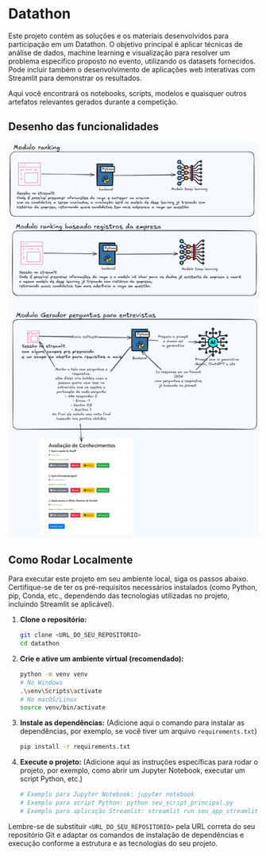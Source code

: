 # Datathon

Este projeto contém as soluções e os materiais desenvolvidos para participação em um Datathon. 
O objetivo principal é aplicar técnicas de análise de dados, machine learning e visualização
para resolver um problema específico proposto no evento, utilizando os datasets fornecidos.
Pode incluir também o desenvolvimento de aplicações web interativas com Streamlit para demonstrar os resultados.

Aqui você encontrará os notebooks, scripts, modelos e quaisquer outros artefatos 
relevantes gerados durante a competição.

## Desenho das funcionalidades
![alt desenho-funcionalidades](assets/desenho-funcionalidades.png)


## Como Rodar Localmente

Para executar este projeto em seu ambiente local, siga os passos abaixo. 
Certifique-se de ter os pré-requisitos necessários instalados (como Python, pip, Conda, etc., 
dependendo das tecnologias utilizadas no projeto, incluindo Streamlit se aplicável).

1.  **Clone o repositório:**
    ```bash
    git clone <URL_DO_SEU_REPOSITORIO>
    cd datathon 
    ```

2.  **Crie e ative um ambiente virtual (recomendado):**
    ```bash
    python -m venv venv
    # No Windows
    .\venv\Scripts\activate
    # No macOS/Linux
    source venv/bin/activate
    ```

3.  **Instale as dependências:**
    (Adicione aqui o comando para instalar as dependências, por exemplo, se você tiver um arquivo `requirements.txt`)
    ```bash
    pip install -r requirements.txt 
    ```

4.  **Execute o projeto:**
    (Adicione aqui as instruções específicas para rodar o projeto, por exemplo, como abrir um Jupyter Notebook, executar um script Python, etc.)
    ```bash
    # Exemplo para Jupyter Notebook: jupyter notebook
    # Exemplo para script Python: python seu_script_principal.py
    # Exemplo para aplicação Streamlit: streamlit run seu_app_streamlit.py
    ```

Lembre-se de substituir `<URL_DO_SEU_REPOSITORIO>` pela URL correta do seu repositório Git e adaptar os comandos de instalação de dependências e execução conforme a estrutura e as tecnologias do seu projeto.
